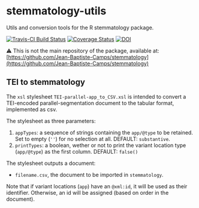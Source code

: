 # stemmatology-utils
Utils and conversion tools for the R stemmatology package.

[![Travis-CI Build Status](https://travis-ci.org/Jean-Baptiste-Camps/stemmatology-utils.svg?branch=master)](https://travis-ci.org/Jean-Baptiste-Camps/stemmatology-utils)
[![Coverage Status](https://codecov.io/gh/Jean-Baptiste-Camps/stemmatology-utils/branch/master/graph/badge.svg)](https://codecov.io/gh/Jean-Baptiste-Camps/stemmatology-utils)
[![DOI](https://zenodo.org/badge/114390394.svg)](https://zenodo.org/badge/latestdoi/114390394)


⚠ This is not the main repository of the package, available at: 
[https://github.com/Jean-Baptiste-Camps/stemmatology](https://github.com/Jean-Baptiste-Camps/stemmatology)

## TEI to stemmatology

The `xsl` stylesheet `TEI-parallel-app_to_CSV.xsl` is intended to convert
a TEI-encoded parallel-segmentation document to the tabular format, implemented
as csv.

The stylesheet as three parameters:

1. `appTypes`: a sequence of strings containing the `app/@type` to be retained. Set to empty (`''`) for no selection at all. DEFAULT: `substantive`.
2. `printTypes`: a boolean, wether or not to print the variant location type (`app/@type`) as the first column. DEFAULT: `false()`

The stylesheet outputs a document:
- `filename.csv`, the document to be imported in `stemmatology`.

Note that if variant locations (`app`) have an `@xml:id`, it will be used as their identifier.
Otherwise, an id will be assigned (based on order in the document).
